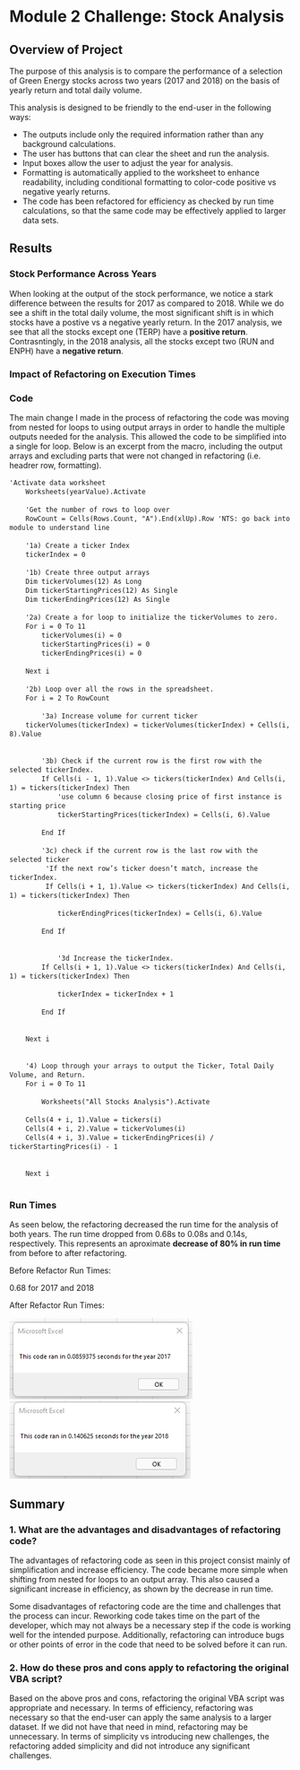 # Module 2 Challenge: Stock Analysis 

## Overview of Project
The purpose of this analysis is to compare the performance of a selection of Green Energy stocks across two years (2017 and 2018) on the basis of yearly return and total daily volume. 

This analysis is designed to be friendly to the end-user in the following ways: 
* The outputs include only the required information rather than any background calculations.
* The user has buttons that can clear the sheet and run the analysis.
* Input boxes allow the user to adjust the year for analysis. 
* Formatting is automatically applied to the worksheet to enhance readability, including conditional formatting to color-code positive vs negative yearly returns.
* The code has been refactored for efficiency as checked by run time calculations, so that the same code may be effectively applied to larger data sets. 


## Results
### Stock Performance Across Years
When looking at the output of the stock performance, we notice a stark difference between the results for 2017 as compared to 2018. While we do see a shift in the total daily volume, the most significant shift is in which stocks have a postive vs a negative yearly return. In the 2017 analysis, we see that all the stocks except one (TERP) have a **positive return**. Contrasntingly, in the 2018 analysis, all the stocks except two (RUN and ENPH) have a **negative return**. 

### Impact of Refactoring on Execution Times
### Code 
The main change I made in the process of refactoring the code was moving from nested for loops to using output arrays in order to handle the multiple outputs needed for the analysis. This allowed the code to be simplified into a single for loop.  Below is an excerpt from the macro, including the output arrays and excluding parts that were not changed in refactoring (i.e. headrer row, formatting).


```
'Activate data worksheet
    Worksheets(yearValue).Activate
    
    'Get the number of rows to loop over
    RowCount = Cells(Rows.Count, "A").End(xlUp).Row 'NTS: go back into module to understand line
    
    '1a) Create a ticker Index
    tickerIndex = 0

    '1b) Create three output arrays
    Dim tickerVolumes(12) As Long
    Dim tickerStartingPrices(12) As Single
    Dim tickerEndingPrices(12) As Single
    
    '2a) Create a for loop to initialize the tickerVolumes to zero.
    For i = 0 To 11
        tickerVolumes(i) = 0
        tickerStartingPrices(i) = 0
        tickerEndingPrices(i) = 0
    
    Next i
        
    '2b) Loop over all the rows in the spreadsheet.
    For i = 2 To RowCount
    
        '3a) Increase volume for current ticker
    tickerVolumes(tickerIndex) = tickerVolumes(tickerIndex) + Cells(i, 8).Value
        
        
        '3b) Check if the current row is the first row with the selected tickerIndex.
        If Cells(i - 1, 1).Value <> tickers(tickerIndex) And Cells(i, 1) = tickers(tickerIndex) Then
            'use column 6 because closing price of first instance is starting price
            tickerStartingPrices(tickerIndex) = Cells(i, 6).Value
            
        End If
        
        '3c) check if the current row is the last row with the selected ticker
         'If the next row’s ticker doesn’t match, increase the tickerIndex.
         If Cells(i + 1, 1).Value <> tickers(tickerIndex) And Cells(i, 1) = tickers(tickerIndex) Then
         
            tickerEndingPrices(tickerIndex) = Cells(i, 6).Value
            
        End If
        
        
            '3d Increase the tickerIndex.
        If Cells(i + 1, 1).Value <> tickers(tickerIndex) And Cells(i, 1) = tickers(tickerIndex) Then
            
            tickerIndex = tickerIndex + 1
            
        End If
    
    
    Next i
    
    
    '4) Loop through your arrays to output the Ticker, Total Daily Volume, and Return.
    For i = 0 To 11
        
        Worksheets("All Stocks Analysis").Activate
    
    Cells(4 + i, 1).Value = tickers(i)
    Cells(4 + i, 2).Value = tickerVolumes(i)
    Cells(4 + i, 3).Value = tickerEndingPrices(i) / tickerStartingPrices(i) - 1
   
        
    Next i
    
```


### Run Times 
As seen below, the refactoring decreased the run time for the analysis of both years. The run time dropped from 0.68s to 0.08s and 0.14s, respectively. This represents an aproximate **decrease of 80% in run time** from before to after refactoring. 

Before Refactor Run Times:

0.68 for 2017 and 2018

After Refactor Run Times:

![2017 Run Time](Resources/VBA_Challenge_2017.png.png)
![2018 Run Time](Resources/VBA_Challenge_2018.png.png)

## Summary

### 1. What are the advantages and disadvantages of refactoring code?

The advantages of refactoring code as seen in this project consist mainly of simplification and increase efficiency. The code became more simple when shifting from nested for loops to an output array. This also caused a significant increase in efficiency, as shown by the decrease in run time. 

Some disadvantages of refactoring code are the time and challenges that the process can incur. Reworking code takes time on the part of the developer, which may not always be a necessary step if the code is working well for the intended purpose.  Additionally, refactoring can introduce bugs or other points of error in the code that need to be solved before it can run. 

### 2. How do these pros and cons apply to refactoring the original VBA script?
Based on the above pros and cons, refactoring the original VBA script was appropriate and necessary. In terms of efficiency, refactoring was necessary so that the end-user can apply the same analysis to a larger dataset. If we did not have that need in mind, refactoring may be unnecessary. In terms of simplicity vs introducing new challenges, the refactoring added simplicity and did not introduce any significant challenges. 